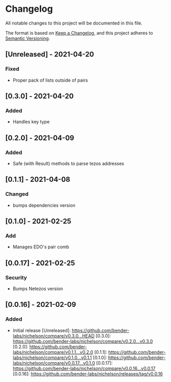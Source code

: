 # Changelog

All notable changes to this project will be documented in this file.

The format is based on [Keep a Changelog](https://keepachangelog.com/en/1.0.0/),
and this project adheres to [Semantic Versioning](https://semver.org/spec/v2.0.0.html).

## [Unreleased] - 2021-04-20
### Fixed
* Proper pack of lists outside of pairs

## [0.3.0] - 2021-04-20

### Added
- Handles key type

## [0.2.0] - 2021-04-09

### Added

- Safe (with Result) methods to parse tezos addresses

## [0.1.1] - 2021-04-08

### Changed
- bumps dependencies version

## [0.1.0] - 2021-02-25

### Add
- Manages EDO's pair comb

## [0.0.17] - 2021-02-25

### Security
- Bumps Netezos version

## [0.0.16] - 2021-02-09

### Added
- Initial release
[Unreleased]: https://github.com/bender-labs/nichelson/compare/v0.3.0...HEAD
[0.3.0]: https://github.com/bender-labs/nichelson/compare/v0.2.0...v0.3.0
[0.2.0]: https://github.com/bender-labs/nichelson/compare/v0.1.1...v0.2.0
[0.1.1]: https://github.com/bender-labs/nichelson/compare/v0.1.0...v0.1.1
[0.1.0]: https://github.com/bender-labs/nichelson/compare/v0.0.17...v0.1.0
[0.0.17]: https://github.com/bender-labs/nichelson/compare/v0.0.16...v0.0.17
[0.0.16]: https://github.com/bender-labs/nichelson/releases/tag/v0.0.16

